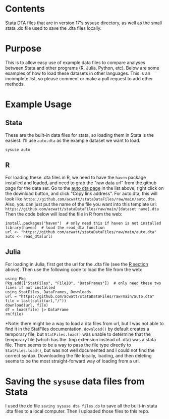 # Contents
Stata DTA files that are in version 17's sysuse directory, as well as the small stata .do file used to save the .dta files locally.

# Purpose
This is to allow easy use of example data files to compare analyses between Stata and other programs (R, Julia, Python, etc).
Below are some examples of how to load these datasets in other languages. This is an incomplete list, so please comment or make a pull request to add other methods.

# Example Usage
## Stata
These are the built-in data files for stata, so loading them in Stata is the easiest. I'll use `auto.dta` as the example dataset we want to load.
```
sysuse auto
```

## R
For loading these .dta files in R, we need to have the `haven` package installed and loaded, and need to grab the "raw data url" from the github page for the data set.
Go to the [auto dta page](https://github.com/acwatt/stataDataFiles/blob/main/auto.dta) in the list above, right click on the download button, and click "Copy link address".
For auto.dta, this will look like `https://github.com/acwatt/stataDataFiles/raw/main/auto.dta`. Also, you can just put the name of the file you want into this template url:
`https://github.com/acwatt/stataDataFiles/raw/main/[dataset name].dta`
Then the code below will load the file in R from the web:
```
install.packages("haven")  # only need this if haven is not installed
library(haven)  # load the read_dta function
url <- "https://github.com/acwatt/stataDataFiles/raw/main/auto.dta"
auto <- read_dta(url)
```

## Julia
For loading in Julia, first get the url for the .dta file (see the [R section](https://github.com/acwatt/stataDataFiles/tree/main#r) above). Then use the following code to load the file from the web:
```
using Pkg
Pkg.add(["StatFiles", "FileIO", "DataFrames"])  # only need these two lines if not installed 
using StatFiles, DataFrames, Downloads
url = "https://github.com/acwatt/stataDataFiles/raw/main/auto.dta"
file = last(split(url,"/"))
download(url, file)
df = load(file) |> DataFrame
rm(file)
```
*Note: there might be a way to load a dta files from url, but I was not able to find it in the StatFiles documentation. `download()` by default creates a temporary file, but `StatFiles.load()` was unable to determine that the temporary file (which has the .tmp extension instead of .dta) was a stata file. There seems to be a way to pass the file type directly to `StatFiles.load()`, but was not well documented and I could not find the correct syntax. Downloading the file locally, loading, and then deleting seems to be the most straight-forward way of loading from a url.


# Saving the `sysuse` data files from Stata
I used the do file `saving sysuse dta files.do` to save all the built-in stata .dta files to a local computer. Then I uploaded those files to this repo.
